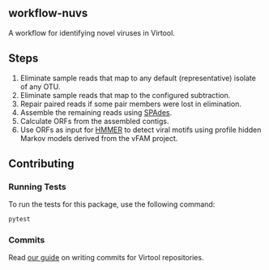 workflow-nuvs
-------------

A workflow for identifying novel viruses in Virtool.

## Steps

1. Eliminate sample reads that map to any default (representative) isolate of any OTU.
2. Eliminate sample reads that map to the configured subtraction.
3. Repair paired reads if some pair members were lost in elimination.
4. Assemble the remaining reads using [SPAdes](https://github.com/ablab/spades).
5. Calculate ORFs from the assembled contigs.
6. Use ORFs as input for [HMMER](http://hmmer.org/) to detect viral motifs using profile hidden Markov models derived from the vFAM project.

## Contributing

### Running Tests

To run the tests for this package, use the following command:

```sh
pytest
```

### Commits

Read [our guide](https://dev.virtool.ca/en/latest/commits_releases.html#commits) on
writing commits for Virtool repositories.
